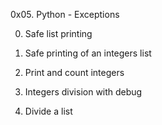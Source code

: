 0x05. Python - Exceptions

0. Safe list printing

1. Safe printing of an integers list

2. Print and count integers

3. Integers division with debug

4. Divide a list
